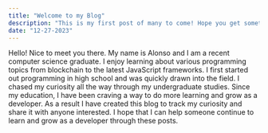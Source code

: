 ```yaml
---
title: "Welcome to my Blog"
description: "This is my first post of many to come! Hope you get something out of it!"
date: "12-27-2023"
---
```


Hello! Nice to meet you there. My name is Alonso and I am a recent computer science graduate. I enjoy learning
about various programming topics from blockchain to the latest JavaScript frameworks. I first started out
programming in high school and was quickly drawn into the field. I chased my curiosity all the way through my
undergraduate studies. Since my education, I have been craving a way to do more learning and grow as a developer.
As a result I have created this blog to track my curiosity and share it with anyone interested. I hope that I can
help someone continue to learn and grow as a developer through these posts.
